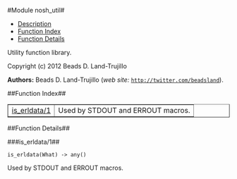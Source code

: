 

#Module nosh_util#
* [Description](#description)
* [Function Index](#index)
* [Function Details](#functions)


Utility function library.



Copyright (c) 2012 Beads D. Land-Trujillo

__Authors:__ Beads D. Land-Trujillo (_web site:_ [`http://twitter.com/beadsland`](http://twitter.com/beadsland)).<a name="index"></a>

##Function Index##


<table width="100%" border="1" cellspacing="0" cellpadding="2" summary="function index"><tr><td valign="top"><a href="#is_erldata-1">is_erldata/1</a></td><td>Used by STDOUT and ERROUT macros.</td></tr></table>


<a name="functions"></a>

##Function Details##

<a name="is_erldata-1"></a>

###is_erldata/1##




`is_erldata(What) -> any()`



Used by STDOUT and ERROUT macros.